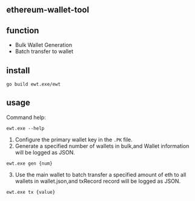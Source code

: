 ethereum-wallet-tool
-----------------------
## function
* Bulk Wallet Generation
* Batch transfer to wallet
## install
```shell
go build ewt.exe/ewt
```
## usage
Command help:
```shell
ewt.exe --help
```
1. Configure the primary wallet key in the `.PK` file.
2. Generate a specified number of wallets in bulk,and Wallet information will be logged as JSON.
```shell
ewt.exe gen {num}
```
3. Use the main wallet to batch transfer a specified amount of eth to all wallets in wallet.json,and txRecord record will be logged as JSON.
```shell
ewt.exe tx {value}
```
